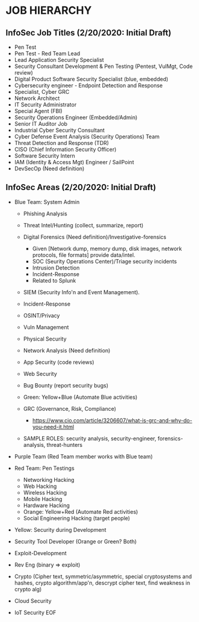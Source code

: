 # JOB HIERARCHY

## InfoSec Job Titles (2/20/2020: Initial Draft)
 * Pen Test
 * Pen Test - Red Team Lead
 * Lead Application Security Specialist
 * Security Consultant Development & Pen Testing (Pentest, VulMgt, Code review)
 * Digital Product Software Security Specialist (blue, embedded)
 * Cybersecurity engineer - Endpoint Detection and Response
 * Specialist, Cyber GRC
 * Network Architect
 * IT Security Administrator
 * Special Agent (FBI)
 * Security Operations Engineer (Embedded/Admin)
 * Senior IT Auditor Job
 * Industrial Cyber Security Consultant
 * Cyber Defense Event Analysis (Security Operations) Team
 * Threat Detection and Response (TDR)
 * CISO (Chief Information Security Officer)
 * Software Security Intern
 * IAM (Identity & Access Mgt) Engineer / SailPoint
 * DevSecOp (Need definition)

## InfoSec Areas (2/20/2020: Initial Draft)
 * Blue Team: System Admin
   * Phishing Analysis
   * Threat Intel/Hunting (collect, summarize, report)
   * Digital Forensics (Need definition)/Investigative-forensics
     * Given [Network dump, memory dump, disk images, network protocols, file formats] provide data/intel.
     * SOC (Seurity Operations Center)/Triage security incidents
     * Intrusion Detection
     * Incident-Response
     * Related to Splunk
   * SIEM (Security Info'n and Event Management).
   * Incident-Response

   * OSINT/Privacy
   * Vuln Management
   * Physical Security
   * Network Analysis (Need definition)
   * App Security (code reviews)
   * Web Security
   * Bug Bounty (report security bugs)
   * Green: Yellow+Blue (Automate Blue activities)
   * GRC (Governance, Risk, Compliance)
     * https://www.cio.com/article/3206607/what-is-grc-and-why-do-you-need-it.html
   * SAMPLE ROLES: security analysis, security-engineer, forensics-analysis, threat-hunters
 * Purple Team (Red Team member works with Blue team)
 * Red Team: Pen Testings
   * Networking Hacking
   * Web Hacking
   * Wireless Hacking
   * Mobile Hacking
   * Hardware Hacking
   * Orange: Yellow+Red (Automate Red activities)
   * Social Engineering Hacking (target people)
 * Yellow: Security during Development
 * Security Tool Developer (Orange or Green? Both)

 * Exploit-Development
 * Rev Eng (binary => exploit)
 * Crypto (Cipher text, symmetric/asymmetric, special cryptosystems and hashes, crypto algorithm/app'n, descrypt cipher text, find weakness in crypto alg)
 * Cloud Security
 * IoT Security
EOF
